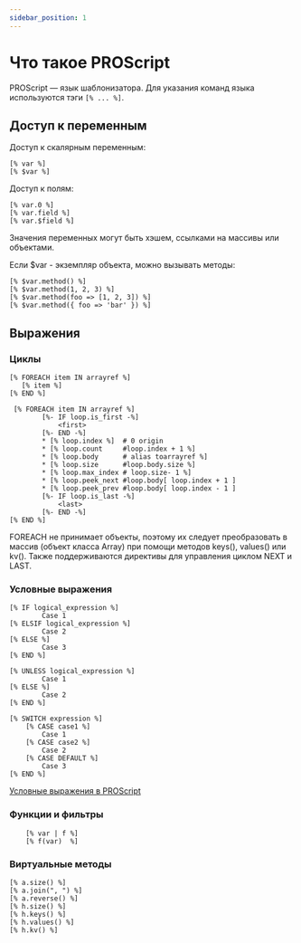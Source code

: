 ```yaml
---
sidebar_position: 1
---
```


# Что такое PROScript

PROScript — язык шаблонизатора. Для указания команд языка используются тэги `[% ... %]`.

## Доступ к переменным
Доступ к скалярным переменным:
```
[% var %]
[% $var %]
```

Доступ к полям:
```
[% var.0 %]
[% var.field %]
[% var.$field %]
```
Значения переменных могут быть хэшем, ссылками на массивы или объектами.

Если $var - экземпляр объекта, можно вызывать методы:
```
[% $var.method() %]
[% $var.method(1, 2, 3) %]
[% $var.method(foo => [1, 2, 3]) %]
[% $var.method({ foo => 'bar' }) %]
```

## Выражения

### Циклы
```
[% FOREACH item IN arrayref %]
   [% item %]
[% END %]
```

```
 [% FOREACH item IN arrayref %]
        [%- IF loop.is_first -%]
            <first>
        [%- END -%]
        * [% loop.index %]  # 0 origin
        * [% loop.count     #loop.index + 1 %]
        * [% loop.body      # alias toarrayref %]
        * [% loop.size      #loop.body.size %]
        * [% loop.max_index # loop.size- 1 %]
        * [% loop.peek_next #loop.body[ loop.index + 1 ]
        * [% loop.peek_prev #loop.body[ loop.index - 1 ]
        [%- IF loop.is_last -%]
            <last>
        [%- END -%]
[% END %]
```
FOREACH не принимает объекты, поэтому их следует преобразовать в массив (объект класса Array)  при помощи методов keys(), values() или kv(). Также поддерживаются директивы для управления циклом NEXT и LAST.

### Условные выражения
```
[% IF logical_expression %]
        Case 1
[% ELSIF logical_expression %]
        Case 2
[% ELSE %]
        Case 3
[% END %]
```

```
[% UNLESS logical_expression %]
        Case 1
[% ELSE %]
        Case 2
[% END %]
```

```
[% SWITCH expression %]
    [% CASE case1 %]
        Case 1
    [% CASE case2 %]
        Case 2
    [% CASE DEFAULT %]
        Case 3
[% END %]
```

[Условные выражения в PROScript](/docs/proscript/conditionals.md)

### Функции и фильтры
```
    [% var | f %]
    [% f(var)  %]
```

### Виртуальные методы
```
[% a.size() %]
[% a.join(", ") %]
[% a.reverse() %]
[% h.size() %]
[% h.keys() %]
[% h.values() %]
[% h.kv() %]
```
